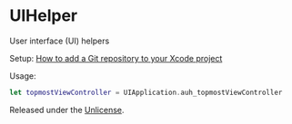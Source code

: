 # UIHelper

User interface (UI) helpers

Setup: [How to add a Git repository to your Xcode project][1]

Usage:

```swift
let topmostViewController = UIApplication.auh_topmostViewController
```

Released under the [Unlicense][2].


  [1]: https://github.com/acani/Libraries
  [2]: http://unlicense.org
